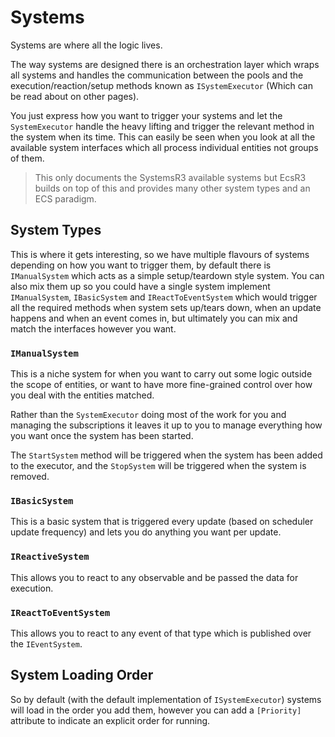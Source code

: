 # Systems

Systems are where all the logic lives. 

The way systems are designed there is an orchestration layer which wraps all systems and handles the communication between the pools and the execution/reaction/setup methods known as `ISystemExecutor` (Which can be read about on other pages).

You just express how you want to trigger your systems and let the `SystemExecutor` handle the heavy lifting and trigger the relevant method in the system when its time. This can easily be seen when you look at all the available system interfaces which all process individual entities not groups of them.

> This only documents the SystemsR3 available systems but EcsR3 builds on top of this and provides many other system types and an ECS paradigm.

## System Types

This is where it gets interesting, so we have multiple flavours of systems depending on how you want to trigger them, by default there is `IManualSystem` which acts as a simple setup/teardown style system. You can also mix them up so you could have a single system implement `IManualSystem`, `IBasicSystem` and `IReactToEventSystem` which would trigger all the required methods when system sets up/tears down, when an update happens and when an event comes in, but ultimately you can mix and match the interfaces however you want.

### `IManualSystem`

This is a niche system for when you want to carry out some logic outside the scope of entities, or want to have 
more fine-grained control over how you deal with the entities matched.

Rather than the `SystemExecutor` doing most of the work for you and managing the subscriptions it leaves it up to you
to manage everything how you want once the system has been started.

The `StartSystem` method will be triggered when the system has been added to the executor, and the `StopSystem` 
will be triggered when the system is removed.

### `IBasicSystem`

This is a basic system that is triggered every update (based on scheduler update frequency) and lets you do anything you want per update.

### `IReactiveSystem`

This allows you to react to any observable and be passed the data for execution.

### `IReactToEventSystem`

This allows you to react to any event of that type which is published over the `IEventSystem`.

## System Loading Order

So by default (with the default implementation of `ISystemExecutor`) systems will load in the order you add them, however you can add a `[Priority]` attribute to indicate an explicit order for running.